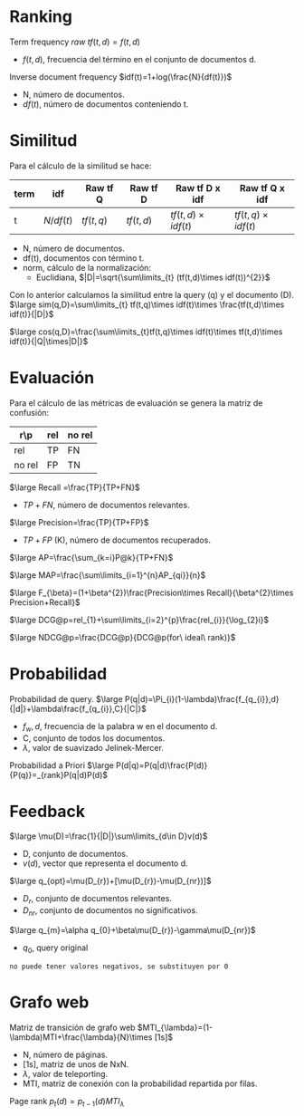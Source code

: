 # Ranking
Term frequency
$raw\ tf(t,d)=f(t,d)$
- $f(t,d)$, frecuencia del término en el conjunto de documentos d.

Inverse document frequency
$idf(t)=1+log(\frac{N}{df(t)})$
- N, número de documentos.
- $df(t)$, número de documentos conteniendo t.

# Similitud
Para el cálculo de la similitud se hace:

| term | idf       | Raw tf Q  | Raw tf D  | Raw tf D x idf         | Raw tf Q x idf         |
| ---- | --------- | --------- | --------- | ---------------------- | ---------------------- |
| t    | $N/df(t)$ | $tf(t,q)$ | $tf(t,d)$ | $tf(t,d)\times idf(t)$ | $tf(t,q)\times idf(t)$ |
- N, número de documentos.
- df(t), documentos con término t.
- norm, cálculo de la normalización:
	- Euclidiana, $|D|=\sqrt{\sum\limits_{t} (tf(t,d)\times idf(t))^{2}}$

Con lo anterior calculamos la similitud entre la query (q) y el documento (D).
$\large sim(q,D)=\sum\limits_{t} tf(t,q)\times idf(t)\times \frac{tf(t,d)\times idf(t)}{|D|}$

$\large cos(q,D)=\frac{\sum\limits_{t}tf(t,q)\times idf(t)\times tf(t,d)\times idf(t)}{|Q|\times|D|}$
# Evaluación
Para el cálculo de las métricas de evaluación se genera la matriz de confusión:

| r\p    | rel | no rel |
| ------ | --- | ------ |
| rel    | TP  | FN     |
| no rel | FP  | TN     |
$\large Recall =\frac{TP}{TP+FN}$
- $TP+FN$, número de documentos relevantes.

$\large Precision=\frac{TP}{TP+FP}$
- $TP+FP$ (K), número de documentos recuperados.

$\large AP=\frac{\sum_{k=i}P@k}{TP+FN}$

$\large MAP=\frac{\sum\limits_{i=1}^{n}AP_{qi}}{n}$

$\large F_{\beta}=(1+\beta^{2})\frac{Precision\times Recall}{\beta^{2}\times Precision+Recall}$

$\large DCG@p=rel_{1}+\sum\limits_{i=2}^{p}\frac{rel_{i}}{\log_{2}i}$

$\large NDCG@p=\frac{DCG@p}{DCG@p(for\ ideal\ rank)}$
# Probabilidad
Probabilidad de query.
$\large P(q|d)=\Pi_{i}(1-\lambda)\frac{f_{q_{i}},d}{|d|}+\lambda\frac{f_{q_{i}},C}{|C|}$
- $f_{w},d$, frecuencia de la palabra w en el documento d.
- C, conjunto de todos los documentos.
- $\lambda$, valor de suavizado Jelinek-Mercer.

Probabilidad a Priori
$\large P(d|q)=P(q|d)\frac{P(d)}{P(q)}=_{rank}P(q|d)P(d)$
# Feedback
$\large \mu(D)=\frac{1}{|D|}\sum\limits_{d\in D}v(d)$
- D, conjunto de documentos.
- $v(d)$, vector que representa el documento d.

$\large q_{opt}=\mu(D_{r})+[\mu(D_{r})-\mu(D_{nr})]$
- $D_{r}$, conjunto de documentos relevantes.
- $D_{nr}$, conjunto de documentos no significativos.

$\large q_{m}=\alpha q_{0}+\beta\mu(D_{r})-\gamma\mu(D_{nr})$
- $q_{0}$, query original

```note!
no puede tener valores negativos, se substituyen por 0
```
# Grafo web
Matriz de transición de grafo web
$MTI_{\lambda}=(1-\lambda)MTI+\frac{\lambda}{N}\times [1s]$
- N, número de páginas.
- [1s], matriz de unos de NxN.
- $\lambda$, valor de teleporting.
- MTI, matriz de conexión con la probabilidad repartida por filas.

Page rank
$p_{t}(d)=p_{t-1}(d)MTI_{\lambda}$